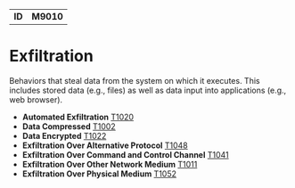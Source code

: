 |||
|--|-----|
|**ID**|**M9010**|

# Exfiltration #
Behaviors that steal data from the system on which it executes. This includes stored data (e.g., files) as well as data input into applications (e.g., web browser).

* **Automated Exfiltration** [T1020](https://github.com/MAECProject/malware-behaviors/blob/master/exfiltration/auto-exfiltrate.md)
* **Data Compressed** [T1002](https://github.com/MAECProject/malware-behaviors/blob/master/exfiltration/data-compress.md)
* **Data Encrypted** [T1022](https://github.com/MAECProject/malware-behaviors/blob/master/exfiltration/data-encrypt.md)
* **Exfiltration Over Alternative Protocol** [T1048](https://github.com/MAECProject/malware-behaviors/blob/master/exfiltration/exfil-over-alternative-protocol.md)
* **Exfiltration Over Command and Control Channel** [T1041](https://github.com/MAECProject/malware-behaviors/blob/master/exfiltration/exfil-over-c2-channel.md)
* **Exfiltration Over Other Network Medium** [T1011](https://github.com/MAECProject/malware-behaviors/blob/master/exfiltration/exfil-over-other-network-medium.md)
* **Exfiltration Over Physical Medium** [T1052](https://github.com/MAECProject/malware-behaviors/blob/master/exfiltration/exfil-over-physical-medium.md)